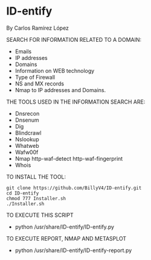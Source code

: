 # ID-entify
By Carlos Ramírez López

SEARCH FOR INFORMATION RELATED TO A DOMAIN: 
  - Emails 
  - IP addresses 
  - Domains 
  - Information on WEB technology 
  - Type of Firewall 
  - NS and MX records 
  - Nmap to IP addresses and Domains.

THE TOOLS USED IN THE INFORMATION SEARCH ARE:
  - Dnsrecon
  - Dnsenum
  - Dig
  - Blindcrawl
  - Nslookup
  - Whatweb
  - Wafw00f
  - Nmap http-waf-detect http-waf-fingerprint
  - Whois
 
TO INSTALL THE TOOL:
```
git clone https://github.com/BillyV4/ID-entify.git
cd ID-entify
chmod 777 Installer.sh
./Installer.sh

``` 
TO EXECUTE THIS SCRIPT 
  -	python /usr/share/ID-entify/ID-entify.py 

TO EXECUTE REPORT, NMAP AND METASPLOT 
  -	python /usr/share/ID-entify/ID-entify-report.py
